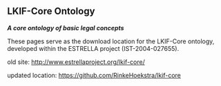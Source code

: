 ## LKIF-Core Ontology

**_A core ontology of basic legal concepts_**  
  
These pages serve as the download location for the LKIF-Core ontology, developed within the ESTRELLA project (IST-2004-027655).

old site: http://www.estrellaproject.org/lkif-core/

updated location: https://github.com/RinkeHoekstra/lkif-core

